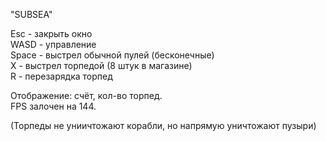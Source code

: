 "SUBSEA"

Esc - закрыть окно  
WASD - управление  
Space - выстрел обычной пулей (бесконечные)  
X - выстрел торпедой (8 штук в магазине)  
R - перезарядка торпед  

Отображение: счёт, кол-во торпед.  
FPS залочен на 144.

(Торпеды не униичтожают корабли, но напрямую уничтожают пузыри)